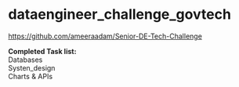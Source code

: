# dataengineer_challenge_govtech

https://github.com/ameeraadam/Senior-DE-Tech-Challenge


<b>Completed Task list: </b></br>
Databases</br>
Systen_design</br>
Charts & APIs</br>

